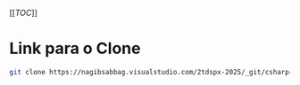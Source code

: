 [[_TOC_]]

# Link para o Clone
```bash
git clone https://nagibsabbag.visualstudio.com/2tdspx-2025/_git/csharp-collections-exceptions
```